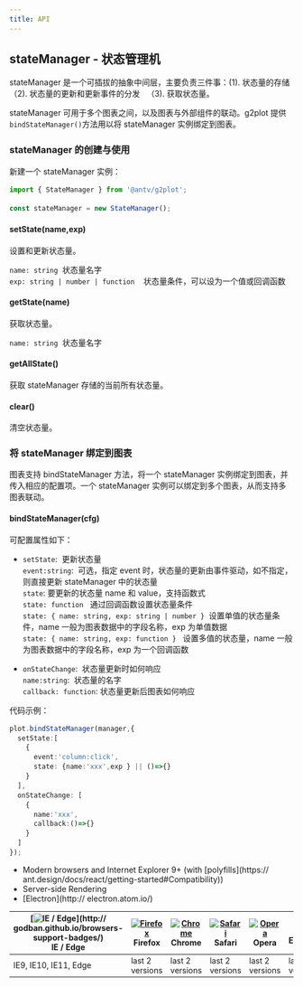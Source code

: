 ```yaml
---
title: API
---
```


## stateManager - 状态管理机

stateManager 是一个可插拔的抽象中间层，主要负责三件事：(1). 状态量的存储 （2). 状态量的更新和更新事件的分发   （3). 获取状态量。

stateManager 可用于多个图表之间，以及图表与外部组件的联动。g2plot 提供`bindStateManager()`方法用以将 stateManager 实例绑定到图表。

### stateManager 的创建与使用

新建一个 stateManager 实例：

```typescript
import { StateManager } from '@antv/g2plot';

const stateManager = new StateManager();
```

#### setState(name,exp)

设置和更新状态量。

`name: string`  状态量名字<br />
`exp: string | number | function`    状态量条件，可以设为一个值或回调函数

#### getState(name)

获取状态量。

`name: string`  状态量名字

#### getAllState()

获取 stateManager 存储的当前所有状态量。

#### clear()

清空状态量。

### 将 stateManager 绑定到图表

图表支持 bindStateManager 方法，将一个 stateManager 实例绑定到图表，并传入相应的配置项。一个 stateManager 实例可以绑定到多个图表，从而支持多图表联动。

#### bindStateManager(cfg)

可配置属性如下：

- `setState`:  更新状态量 <br/>
  `event:string`:  可选，指定 event 时，状态量的更新由事件驱动，如不指定，则直接更新 stateManager 中的状态量<br />
  `state`: 要更新的状态量 name 和 value，支持函数式<br />
  `state: function`   通过回调函数设置状态量条件<br />
  `state: { name: string, exp: string | number }`  设置单值的状态量条件，name 一般为图表数据中的字段名称，exp 为单值数据<br />
  `state: { name: string, exp: function }`   设置多值的状态量，name 一般为图表数据中的字段名称，exp 为一个回调函数

- `onStateChange`:  状态量更新时如何响应 <br/>
  `name:string`:  状态量的名字  <br />
  `callback: function`: 状态量更新后图表如何响应

代码示例：

```typescript
plot.bindStateManager(manager,{
  setState:[
    {
      event:'column:click',
      state: {name:'xxx',exp } || ()=>{}
    }
  ],
  onStateChange: [
    {
      name:'xxx',
      callback:()=>{}
    }
  ]
});
```

- Modern browsers and Internet Explorer 9+ (with [polyfills](https:// ant.design/docs/react/getting-started#Compatibility))
- Server-side Rendering
- [Electron](http:// electron.atom.io/)

| [<img src="https://raw.githubusercontent.com/alrra/browser-logos/master/src/edge/edge_48x48.png" alt="IE / Edge" width="24px" height="24px" />](http:// godban.github.io/browsers-support-badges/)</br>IE / Edge | [<img src="https://raw.githubusercontent.com/alrra/browser-logos/master/src/firefox/firefox_48x48.png" alt="Firefox" width="24px" height="24px" />](http://godban.github.io/browsers-support-badges/)</br>Firefox | [<img src="https://raw.githubusercontent.com/alrra/browser-logos/master/src/chrome/chrome_48x48.png" alt="Chrome" width="24px" height="24px" />](http://godban.github.io/browsers-support-badges/)</br>Chrome | [<img src="https://raw.githubusercontent.com/alrra/browser-logos/master/src/safari/safari_48x48.png" alt="Safari" width="24px" height="24px" />](http://godban.github.io/browsers-support-badges/)</br>Safari | [<img src="https://raw.githubusercontent.com/alrra/browser-logos/master/src/opera/opera_48x48.png" alt="Opera" width="24px" height="24px" />](http://godban.github.io/browsers-support-badges/)</br>Opera | [<img src="https://raw.githubusercontent.com/alrra/browser-logos/master/src/electron/electron_48x48.png" alt="Electron" width="24px" height="24px" />](http://godban.github.io/browsers-support-badges/)</br>Electron |
| ---------------------------------------------------------------------------------------------------------------------------------------------------------------------------------------------------------------- | ----------------------------------------------------------------------------------------------------------------------------------------------------------------------------------------------------------------- | ------------------------------------------------------------------------------------------------------------------------------------------------------------------------------------------------------------- | ------------------------------------------------------------------------------------------------------------------------------------------------------------------------------------------------------------- | --------------------------------------------------------------------------------------------------------------------------------------------------------------------------------------------------------- | --------------------------------------------------------------------------------------------------------------------------------------------------------------------------------------------------------------------- |
| IE9, IE10, IE11, Edge                                                                                                                                                                                            | last 2 versions                                                                                                                                                                                                   | last 2 versions                                                                                                                                                                                               | last 2 versions                                                                                                                                                                                               | last 2 versions                                                                                                                                                                                           | last 2 versions                                                                                                                                                                                                       |
